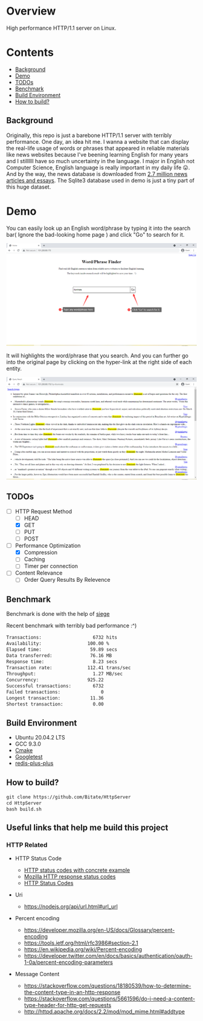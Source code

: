# Overview

High performance HTTP/1.1 server on Linux. 

# Contents
  * [Background](#background)
  * [Demo](#demo)
  * [TODOs](#todos)
  * [Benchmark](#benchmark)
  * [Build Environment](#build-environment)
  * [How to build?](#how-to-build)

## Background
Originally, this repo is just a barebone HTTP/1.1 server with terribly performance. One day, an idea hit me. I wanna a website that can display the real-life usage of words or phrases that appeared in reliable materials like news websites because I've beening learning English for many years and I stillllll have so much uncertainty in the language. I major in English not Computer Science, English language is really important in my daily life :stuck_out_tongue:. And by the way, the news database is downloaded from [2.7 million news articles and essays](https://components.one/datasets/all-the-news-2-news-articles-dataset/). The Sqlite3 database used in demo is just a tiny part of this huge dataset.

# Demo
You can easily look up an English word/phrase by typing it into the search bar( Ignore the bad-looking home page ) and click "Go" to search for it.

![home-page](docs/screenshots/home_page.png)

It will highlights the word/phrase that you search. And you can further go into the original page by clicking on the hyper-link at the right side of each entity.

![query-result](docs/screenshots/query_result.png)

## TODOs
- [ ] HTTP Request Method
  - [ ] HEAD
  - [x] GET
  - [ ] PUT
  - [ ] POST
- [ ] Performance Optimization
  - [x] Compression
  - [ ] Caching
  - [ ] Timer per connection
- [ ] Content Relevance
  - [ ] Order Query Results By Relevence

## Benchmark
Benchmark is done with the help of [siege](https://www.joedog.org/siege-manual/)

Recent benchmark with terribly bad performance :^)
```text
Transactions:                   6732 hits
Availability:                 100.00 %
Elapsed time:                  59.89 secs
Data transferred:              76.16 MB
Response time:                  8.23 secs
Transaction rate:             112.41 trans/sec
Throughput:                     1.27 MB/sec
Concurrency:                  925.22
Successful transactions:        6732
Failed transactions:               0
Longest transaction:           11.36
Shortest transaction:           0.00
```

## Build Environment
* Ubuntu 20.04.2 LTS
* GCC 9.3.0
* [Cmake](https://cmake.org/)
* [Googletest](https://github.com/google/googletest)
* [redis-plus-plus](https://github.com/sewenew/redis-plus-plus)

## How to build? 
```shell
git clone https://github.com/Bitate/HttpServer
cd HttpServer
bash build.sh
```

## Useful links that help me build this project

### HTTP Related

* HTTP Status Code
  * [HTTP status codes with concrete example](https://evertpot.com/http/)
  * [Mozilla HTTP response status codes](https://developer.mozilla.org/en-US/docs/Web/HTTP/Status#client_error_responses)
  * [HTTP Status Codes](https://httpstatuses.com/)



* Uri
  * https://nodejs.org/api/url.html#url_url



* Percent encoding
  * https://developer.mozilla.org/en-US/docs/Glossary/percent-encoding
  * https://tools.ietf.org/html/rfc3986#section-2.1
  * https://en.wikipedia.org/wiki/Percent-encoding
  * https://developer.twitter.com/en/docs/basics/authentication/oauth-1-0a/percent-encoding-parameters



* Message Content
  * https://stackoverflow.com/questions/18180539/how-to-determine-the-content-type-in-an-http-response
  * https://stackoverflow.com/questions/5661596/do-i-need-a-content-type-header-for-http-get-requests
  * http://httpd.apache.org/docs/2.2/mod/mod_mime.html#addtype
